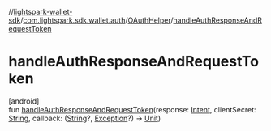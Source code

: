 //[lightspark-wallet-sdk](../../../index.md)/[com.lightspark.sdk.wallet.auth](../index.md)/[OAuthHelper](index.md)/[handleAuthResponseAndRequestToken](handle-auth-response-and-request-token.md)

# handleAuthResponseAndRequestToken

[android]\
fun [handleAuthResponseAndRequestToken](handle-auth-response-and-request-token.md)(response: [Intent](https://developer.android.com/reference/kotlin/android/content/Intent.html), clientSecret: [String](https://kotlinlang.org/api/latest/jvm/stdlib/kotlin/-string/index.html), callback: ([String](https://kotlinlang.org/api/latest/jvm/stdlib/kotlin/-string/index.html)?, [Exception](https://kotlinlang.org/api/latest/jvm/stdlib/kotlin/-exception/index.html)?) -&gt; [Unit](https://kotlinlang.org/api/latest/jvm/stdlib/kotlin/-unit/index.html))
